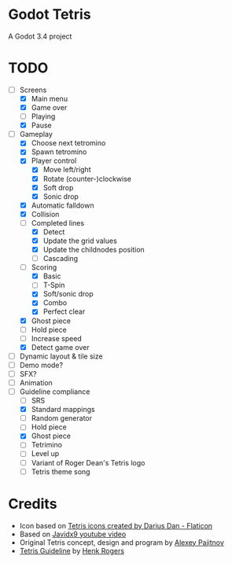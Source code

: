 # Godot Tetris
A Godot 3.4 project

# TODO
- [ ] Screens
  - [X] Main menu
  - [X] Game over
  - [ ] Playing
  - [X] Pause
- [ ] Gameplay
  - [X] Choose next tetromino
  - [X] Spawn tetromino
  - [X] Player control
    - [X] Move left/right
    - [X] Rotate (counter-)clockwise
    - [X] Soft drop
    - [X] Sonic drop
  - [X] Automatic falldown
  - [X] Collision
  - [ ] Completed lines
    - [X] Detect
    - [X] Update the grid values
    - [X] Update the childnodes position
    - [ ] Cascading
  - [ ] Scoring
    - [X] Basic
    - [ ] T-Spin
    - [X] Soft/sonic drop
    - [X] Combo
    - [X] Perfect clear
  - [X] Ghost piece
  - [ ] Hold piece
  - [ ] Increase speed
  - [X] Detect game over
- [ ] Dynamic layout & tile size
- [ ] Demo mode?
- [ ] SFX?
- [ ] Animation
- [ ] Guideline compliance
  - [ ] SRS
  - [X] Standard mappings
  - [ ] Random generator
  - [ ] Hold piece
  - [X] Ghost piece
  - [ ] Tetrimino
  - [ ] Level up
  - [ ] Variant of Roger Dean's Tetris logo
  - [ ] Tetris theme song

# Credits
- Icon based on [Tetris icons created by Darius Dan - Flaticon](https://www.flaticon.com/free-icons/tetris)
- Based on [Javidx9 youtube video](https://www.youtube.com/watch?v=8OK8_tHeCIA)
- Original Tetris concept, design and program by [Alexey Pajitnov](https://fr.wikipedia.org/wiki/Alekse%C3%AF_Pajitnov)
- [Tetris Guideline](https://harddrop.com/wiki/Tetris_Guideline) by [Henk Rogers](https://fr.wikipedia.org/wiki/Henk_Rogers)
